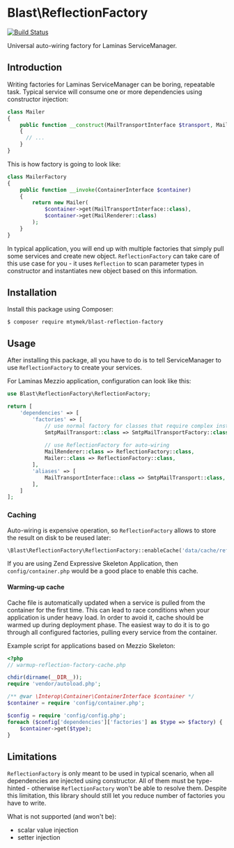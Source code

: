 Blast\ReflectionFactory
=======================

[![Build Status](https://github.com/mtymek/blast-reflection-factory/actions/workflows/continuous-integration.yml/badge.svg)](https://github.com/mtymek/blast-reflection-factory/actions/workflows/continuous-integration.yml)

Universal auto-wiring factory for Laminas ServiceManager.

## Introduction

Writing factories for Laminas ServiceManager can be boring, repeatable task. Typical service
will consume one or more dependencies using constructor injection: 

```php
class Mailer
{
    public function __construct(MailTransportInterface $transport, MailRenderer $renderer)
    {
      // ...
    }
}
```

This is how factory is going to look like:

```php
class MailerFactory
{
    public function __invoke(ContainerInterface $container)
    {
        return new Mailer(
            $container->get(MailTransportInterface::class),
            $container->get(MailRenderer::class)
        );
    }
}
```

In typical application, you will end up with multiple factories that simply pull some 
services and create new object. `ReflectionFactory` can take care of this use case 
for you - it uses `Reflection` to scan parameter types in constructor and instantiates
new object based on this information.

## Installation

Install this package using Composer:

```
$ composer require mtymek/blast-reflection-factory
```

## Usage

After installing this package, all you have to do is to tell ServiceManager
to use `ReflectionFactory` to create your services.

For Laminas Mezzio application, configuration can look like this:

```php
use Blast\ReflectionFactory\ReflectionFactory;

return [
    'dependencies' => [
        'factories' => [
            // use normal factory for classes that require complex instantiation 
            SmtpMailTransport::class => SmtpMailTransportFactory::class,
             
            // use ReflectionFactory for auto-wiring
            MailRenderer::class => ReflectionFactory::class,
            Mailer::class => ReflectionFactory::class,
        ],
        'aliases' => [
            MailTransportInterface::class => SmtpMailTransport::class,
        ],
    ]
];
```

### Caching

Auto-wiring is expensive operation, so `ReflectionFactory` allows to store the result
on disk to be reused later: 

```php
\Blast\ReflectionFactory\ReflectionFactory::enableCache('data/cache/reflection-factory.cache.php');
```

If you are using Zend Expressive Skeleton Application, then `config/container.php` would
be a good place to enable this cache.

#### Warming-up cache

Cache file is automatically updated when a service is pulled from the container for the first 
time. This can lead to race conditions when your application is under heavy load. In order to
avoid it, cache should be warmed up during deployment phase.
The easiest way to do it is to go through all configured factories, pulling every service from
the container.

Example script for applications based on Mezzio Skeleton:

```php
<?php
// warmup-reflection-factory-cache.php

chdir(dirname(__DIR__));
require 'vendor/autoload.php';

/** @var \Interop\Container\ContainerInterface $container */
$container = require 'config/container.php';

$config = require 'config/config.php';
foreach ($config['dependencies']['factories'] as $type => $factory) {
    $container->get($type);
}
```

## Limitations

`ReflectionFactory` is only meant to be used in typical scenario, when all dependencies
are injected using constructor. All of them must be type-hinted - otherwise `ReflectionFactory`
won't be able to resolve them.
Despite this limitation, this library should still let you reduce number of factories you
have to write.

What is not supported (and won't be):
* scalar value injection
* setter injection
